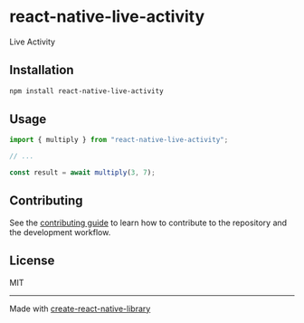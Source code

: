 # react-native-live-activity
Live Activity
## Installation

```sh
npm install react-native-live-activity
```

## Usage

```js
import { multiply } from "react-native-live-activity";

// ...

const result = await multiply(3, 7);
```

## Contributing

See the [contributing guide](CONTRIBUTING.md) to learn how to contribute to the repository and the development workflow.

## License

MIT

---

Made with [create-react-native-library](https://github.com/callstack/react-native-builder-bob)
